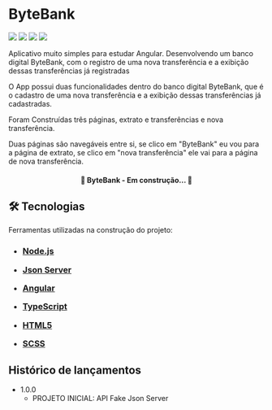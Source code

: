 # ByteBank

![](https://img.shields.io/github/issues/ivanfsilva/bytebank)
![](https://img.shields.io/github/forks/ivanfsilva/bytebank)
![](https://img.shields.io/github/stars/ivanfsilva/bytebank)
![](https://img.shields.io/github/license/ivanfsilva/bytebank)

Aplicativo muito simples para estudar Angular. Desenvolvendo um banco digital ByteBank, com o registro de uma nova transferência e a exibição dessas transferências já registradas

O App possui duas funcionalidades dentro do banco digital ByteBank, que é o cadastro de uma nova transferência e a exibição dessas transferências já cadastradas.

Foram Construídas três páginas, extrato e transferências e nova transferência.

Duas páginas são navegáveis entre si, se clico em "ByteBank" eu vou para a página de extrato, se clico em "nova transferência" ele vai para a página de nova transferência.
<h4 align="center"> 
	🚧  ByteBank - Em construção...  🚧
</h4>

## 🛠 Tecnologias

Ferramentas utilizadas na construção do projeto:

<h3>

* [Node.js](https://nodejs.org/en/)


* [Json Server](https://github.com/typicode/json-server#getting-started)


* [Angular](https://angular.io/)


* [TypeScript](https://www.typescriptlang.org/)


* [HTML5](*)


* [SCSS](*)


</h3>

## Histórico de lançamentos

* 1.0.0
    * PROJETO INICIAL: API Fake Json Server
